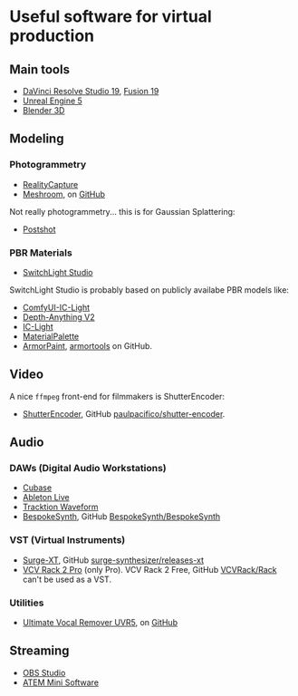 # Useful software for virtual production

## Main tools

* [DaVinci Resolve Studio 19](https://www.blackmagicdesign.com/products/davinciresolve/studio), [Fusion 19](https://www.blackmagicdesign.com/products/fusion)
* [Unreal Engine 5](https://www.unrealengine.com/en-US/download)
* [Blender 3D](https://www.blender.org/download/)

## Modeling

### Photogrammetry

* [RealityCapture](https://www.capturingreality.com/)
* [Meshroom](https://alicevision.org/#meshroom), on [GitHub](https://github.com/alicevision/Meshroom)

Not really photogrammetry... this is for Gaussian Splattering:
* [Postshot](https://www.jawset.com/)

### PBR Materials

* [SwitchLight Studio](https://www.beeble.ai/download)

SwitchLight Studio is probably based on publicly availabe PBR models like:
* [ComfyUI-IC-Light](https://github.com/kijai/ComfyUI-IC-Light)
* [Depth-Anything V2](https://github.com/DepthAnything/Depth-Anything-V2)
* [IC-Light](https://github.com/lllyasviel/IC-Light)
* [MaterialPalette](https://github.com/astra-vision/MaterialPalette)
* [ArmorPaint](https://armorpaint.org/), [armortools](https://github.com/armory3d/armortools) on GitHub.

## Video

A nice `ffmpeg` front-end for filmmakers is ShutterEncoder:
* [ShutterEncoder](https://www.shutterencoder.com/), GitHub [paulpacifico/shutter-encoder](https://github.com/paulpacifico/shutter-encoder).

## Audio

### DAWs (Digital Audio Workstations)

* [Cubase](https://www.steinberg.net/cubase/)
* [Ableton Live](https://www.ableton.com/en/live/)
* [Tracktion Waveform](https://www.tracktion.com/products/waveform-free)
* [BespokeSynth](https://www.bespokesynth.com/), GitHub [BespokeSynth/BespokeSynth](https://github.com/BespokeSynth/BespokeSynth)

### VST (Virtual Instruments)

* [Surge-XT](https://surge-synthesizer.github.io/), GitHub [surge-synthesizer/releases-xt](https://github.com/surge-synthesizer/releases-xt/releases)
* [VCV Rack 2 Pro](https://vcvrack.com/Rack) (only Pro). VCV Rack 2 Free, GitHub [VCVRack/Rack](https://github.com/VCVRack/Rack) can't be used as a VST.

### Utilities

* [Ultimate Vocal Remover UVR5](https://ultimatevocalremover.com/), on [GitHub](https://github.com/Anjok07/ultimatevocalremovergui)

## Streaming

* [OBS Studio](https://obsproject.com/)
* [ATEM Mini Software](https://www.blackmagicdesign.com/products/atemmini/software)
